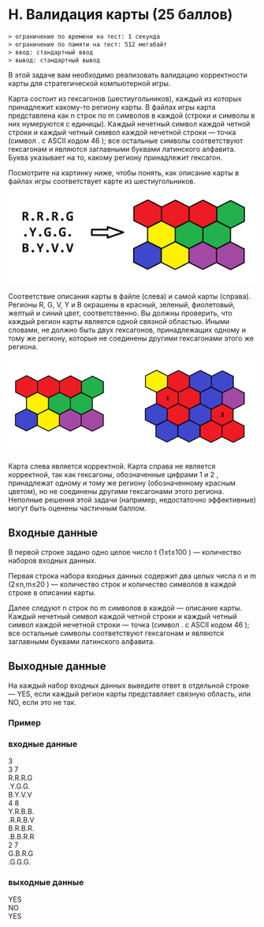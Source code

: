 # H. Валидация карты (25 баллов)
    > ограничение по времени на тест: 1 секунда
    > ограничение по памяти на тест: 512 мегабайт
    > ввод: стандартный ввод
    > вывод: стандартный вывод

В этой задаче вам необходимо реализовать валидацию корректности карты для стратегической компьютерной игры.

Карта состоит из гексагонов (шестиугольников), каждый из которых принадлежит какому-то региону карты. В файлах игры карта представлена как n
 строк по m
 символов в каждой (строки и символы в них нумеруются с единицы). Каждый нечетный символ каждой четной строки и каждый четный символ каждой нечетной строки — точка (символ . с ASCII кодом 46
); все остальные символы соответствуют гексагонам и являются заглавными буквами латинского алфавита. Буква указывает на то, какому региону принадлежит гексагон.

Посмотрите на картинку ниже, чтобы понять, как описание карты в файлах игры соответствует карте из шестиугольников.

 ![image info](./images/map_1.png)  

Соответствие описания карты в файле (слева) и самой карты (справа). Регионы R, G, V, Y и B окрашены в красный, зеленый, фиолетовый, желтый и синий цвет, соответственно.
Вы должны проверить, что каждый регион карты является одной связной областью. Иными словами, не должно быть двух гексагонов, принадлежащих одному и тому же региону, которые не соединены другими гексагонами этого же региона.

 ![image info](./images/map_2.png)  

Карта слева является корректной. Карта справа не является корректной, так как гексагоны, обозначенные цифрами 1
 и 2
, принадлежат одному и тому же региону (обозначенному красным цветом), но не соединены другими гексагонами этого региона.
Неполные решения этой задачи (например, недостаточно эффективные) могут быть оценены частичным баллом.

## Входные данные
В первой строке задано одно целое число t
 (1≤t≤100
) — количество наборов входных данных.

Первая строка набора входных данных содержит два целых числа n
 и m
 (2≤n,m≤20
) — количество строк и количество символов в каждой строке в описании карты.

Далее следуют n
 строк по m
 символов в каждой — описание карты. Каждый нечетный символ каждой четной строки и каждый четный символ каждой нечетной строки — точка (символ . с ASCII кодом 46
); все остальные символы соответствуют гексагонам и являются заглавными буквами латинского алфавита.

## Выходные данные
На каждый набор входных данных выведите ответ в отдельной строке — YES, если каждый регион карты представляет связную область, или NO, если это не так.

### Пример
### входные данные
3  
3 7  
R.R.R.G  
.Y.G.G.  
B.Y.V.V  
4 8  
Y.R.B.B.  
.R.R.B.V  
B.R.B.R.  
.B.B.R.R  
2 7  
G.B.R.G  
.G.G.G.  

### выходные данные
YES  
NO  
YES  